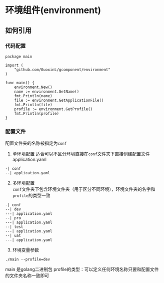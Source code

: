 # 环境组件(environment)
## 如何引用
### 代码配置
```
package main

import (
	"github.com/GuoxinL/gcomponent/environment"
)

func main() {
    environment.New()
    name := environment.GetName()
    fmt.Println(name)
    file := environment.GetApplicationFile()
    fmt.Println(file)
    profile := environment.GetProfile()
    fmt.Println(profile)
}
```
### 配置文件

配置文件夹的名称被指定为`conf`

1. 单环境配置
适合可以不区分环境直接在`conf`文件夹下直接创建配置文件
application.yaml
```
-| conf
--| application.yaml
```
2. 多环境配置  
`conf`文件夹下包含环境文件夹（用于区分不同环境），环境文件夹的名字和`profile`的类型一致  
```
-| conf
--| dev
---| application.yaml
--| pro
---| application.yaml
--| test
---| application.yaml
--| uat
---| application.yaml
```

3. 环境变量参数
```
./main --profile=dev
```
main 是golang二进制包
profile的类型：可以定义任何环境名称只要和配置文件的文件夹名称一致即可
